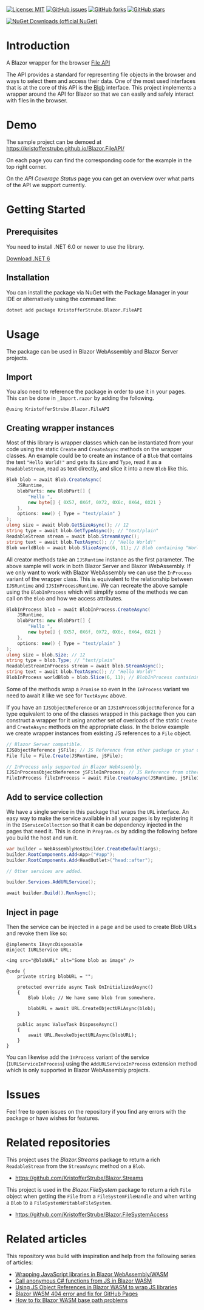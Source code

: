[![License: MIT](https://img.shields.io/badge/License-MIT-yellow.svg)](/LICENSE.md)
[![GitHub issues](https://img.shields.io/github/issues/KristofferStrube/Blazor.FileAPI)](https://github.com/KristofferStrube/Blazor.FileAPI/issues)
[![GitHub forks](https://img.shields.io/github/forks/KristofferStrube/Blazor.FileAPI)](https://github.com/KristofferStrube/Blazor.FileAPI/network/members)
[![GitHub stars](https://img.shields.io/github/stars/KristofferStrube/Blazor.FileAPI)](https://github.com/KristofferStrube/Blazor.FileAPI/stargazers)

[![NuGet Downloads (official NuGet)](https://img.shields.io/nuget/dt/KristofferStrube.Blazor.FileAPI?label=NuGet%20Downloads)](https://www.nuget.org/packages/KristofferStrube.Blazor.FileAPI/)

# Introduction
A Blazor wrapper for the browser [File API](https://www.w3.org/TR/FileAPI/)

The API provides a standard for representing file objects in the browser and ways to select them and access their data. One of the most used interfaces that is at the core of this API is the [Blob](https://www.w3.org/TR/FileAPI/#dfn-Blob) interface. This project implements a wrapper around the API for Blazor so that we can easily and safely interact with files in the browser.

# Demo
The sample project can be demoed at https://kristofferstrube.github.io/Blazor.FileAPI/

On each page you can find the corresponding code for the example in the top right corner.

On the *API Coverage Status* page you can get an overview over what parts of the API we support currently.

# Getting Started
## Prerequisites
You need to install .NET 6.0 or newer to use the library.

[Download .NET 6](https://dotnet.microsoft.com/download/dotnet/6.0)

## Installation
You can install the package via NuGet with the Package Manager in your IDE or alternatively using the command line:
```bash
dotnet add package KristofferStrube.Blazor.FileAPI
```

# Usage
The package can be used in Blazor WebAssembly and Blazor Server projects.
## Import
You also need to reference the package in order to use it in your pages. This can be done in `_Import.razor` by adding the following.
```razor
@using KristofferStrube.Blazor.FileAPI
```

## Creating wrapper instances
Most of this library is wrapper classes which can be instantiated from your code using the static `Create` and `CreateAsync` methods on the wrapper classes.
An example could be to create an instance of a `Blob` that contains the text `"Hello World!"` and gets its `Size` and `Type`, read it as a `ReadableStream`, read as text directly, and slice it into a new `Blob` like this.
```csharp
Blob blob = await Blob.CreateAsync(
    JSRuntime,
    blobParts: new BlobPart[] {
        "Hello ",
        new byte[] { 0X57, 0X6f, 0X72, 0X6c, 0X64, 0X21 }
    },
    options: new() { Type = "text/plain" }
);
ulong size = await blob.GetSizeAsync(); // 12
string type = await blob.GetTypeAsync(); // "text/plain"
ReadableStream stream = await blob.StreamAsync();
string text = await blob.TextAsync(); // "Hello World!"
Blob worldBlob = await blob.SliceAsync(6, 11); // Blob containing "World"
```
All creator methods take an `IJSRuntime` instance as the first parameter. The above sample will work in both Blazor Server and Blazor WebAssembly. If we only want to work with Blazor WebAssembly we can use the `InProcess` variant of the wrapper class. This is equivalent to the relationship between `IJSRuntime` and `IJSInProcessRuntime`. We can recreate the above sample using the `BlobInProcess` which will simplify some of the methods we can call on the `Blob` and how we access attributes.
```csharp
BlobInProcess blob = await BlobInProcess.CreateAsync(
    JSRuntime,
    blobParts: new BlobPart[] {
        "Hello ",
        new byte[] { 0X57, 0X6f, 0X72, 0X6c, 0X64, 0X21 }
    },
    options: new() { Type = "text/plain" }
);
ulong size = blob.Size; // 12
string type = blob.Type; // "text/plain"
ReadableStreamInProcess stream = await blob.StreamAsync();
string text = await blob.TextAsync(); // "Hello World!"
BlobInProcess worldBlob = blob.Slice(6, 11); // BlobInProcess containing "World"
```
Some of the methods wrap a `Promise` so even in the `InProcess` variant we need to await it like we see for `TextAsync` above.

If you have an `IJSObjectReference` or an `IJSInProcessObjectReference` for a type equivalent to one of the classes wrapped in this package then you can construct a wrapper for it using another set of overloads of the static `Create` and `CreateAsync` methods on the appropriate class. In the below example we create wrapper instances from existing JS references to a `File` object.
```csharp
// Blazor Server compatible.
IJSObjectReference jSFile; // JS Reference from other package or your own JSInterop.
File file = File.Create(JSRuntime, jSFile);

// InProcess only supported in Blazor WebAssembly.
IJSInProcessObjectReference jSFileInProcess; // JS Reference from other package or your own JSInterop.
FileInProcess fileInProcess = await File.CreateAsync(JSRuntime, jSFileInProcess);
```

## Add to service collection
We have a single service in this package that wraps the `URL` interface. An easy way to make the service available in all your pages is by registering it in the `IServiceCollection` so that it can be dependency injected in the pages that need it. This is done in `Program.cs` by adding the following before you build the host and run it.
```csharp
var builder = WebAssemblyHostBuilder.CreateDefault(args);
builder.RootComponents.Add<App>("#app");
builder.RootComponents.Add<HeadOutlet>("head::after");

// Other services are added.

builder.Services.AddURLService();

await builder.Build().RunAsync();
```
## Inject in page
Then the service can be injected in a page and be used to create Blob URLs and revoke them like so:
```razor
@implements IAsyncDisposable
@inject IURLService URL;

<img src="@blobURL" alt="Some blob as image" />

@code {
    private string blobURL = "";

    protected override async Task OnInitializedAsync()
    {
        Blob blob; // We have some blob from somewhere.

        blobURL = await URL.CreateObjectURLAsync(blob);
    }

    public async ValueTask DisposeAsync()
    {
        await URL.RevokeObjectURLAsync(blobURL);
    }
}
```
You can likewise add the `InProcess` variant of the service (`IURLServiceInProcess`) using the `AddURLServiceInProcess` extension method which is only supported in Blazor WebAssembly projects.

# Issues
Feel free to open issues on the repository if you find any errors with the package or have wishes for features.

# Related repositories
This project uses the *Blazor.Streams* package to return a rich `ReadableStream` from the `StreamAsync` method on a `Blob`.
- https://github.com/KristofferStrube/Blazor.Streams

This project is used in the *Blazor.FileSystem* package to return a rich `File` object when getting the `File` from a `FileSystemFileHandle` and when writing a `Blob` to a `FileSystemWritableFileSystem`.
- https://github.com/KristofferStrube/Blazor.FileSystemAccess

# Related articles
This repository was build with inspiration and help from the following series of articles:

- [Wrapping JavaScript libraries in Blazor WebAssembly/WASM](https://blog.elmah.io/wrapping-javascript-libraries-in-blazor-webassembly-wasm/)
- [Call anonymous C# functions from JS in Blazor WASM](https://blog.elmah.io/call-anonymous-c-functions-from-js-in-blazor-wasm/)
- [Using JS Object References in Blazor WASM to wrap JS libraries](https://blog.elmah.io/using-js-object-references-in-blazor-wasm-to-wrap-js-libraries/)
- [Blazor WASM 404 error and fix for GitHub Pages](https://blog.elmah.io/blazor-wasm-404-error-and-fix-for-github-pages/)
- [How to fix Blazor WASM base path problems](https://blog.elmah.io/how-to-fix-blazor-wasm-base-path-problems/)
